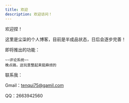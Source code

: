 ```yaml
---
title: 欢迎
description: 欢迎访问！
---
```


欢迎捏！

这里是尘柒的个人博客，目前是半成品状态，日后会逐步完善！

即将推出的功能：

```
~~评论系统~~
晚点搞，这玩意整起来挺麻烦的
```

联系我：

Gmail：<tenqui75@gamil.com>

QQ：2663942560